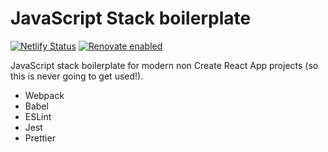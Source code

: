 # JavaScript Stack boilerplate

[![Netlify Status](https://api.netlify.com/api/v1/badges/30714ac3-45d9-44b2-a6a1-bd3e1d48f2d1/deploy-status)](https://app.netlify.com/sites/quizzical-dubinsky-95abf8/deploys)
[![Renovate enabled](https://img.shields.io/badge/renovate-enabled-brightgreen.svg)](https://renovatebot.com/)

JavaScript stack boilerplate for modern non Create React App projects
(so this is never going to get used!).

- Webpack
- Babel
- ESLint
- Jest
- Prettier

